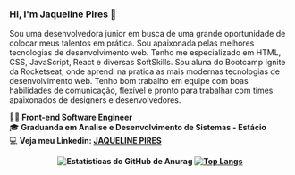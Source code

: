 ### Hi, I'm Jaqueline Pires 👋

Sou uma desenvolvedora junior em busca de uma grande oportunidade de colocar meus talentos em prática. Sou apaixonada pelas melhores tecnologias de desenvolvimento web. Tenho me especializado em HTML, CSS, JavaScript, React e diversas SoftSkills. Sou aluna do Bootcamp Ignite da Rocketseat, onde aprendi na pratica as mais modernas tecnologias de desenvolvimento web. Tenho bom trabalho em equipe com boas habilidades de comunicação, flexível e pronto para trabalhar com times apaixonados de designers e desenvolvedores.

:woman_technologist: <strong>Front-end Software Engineer</strong><br>
:mortar_board: <strong>Graduanda em Analise e Desenvolvimento de Sistemas - Estácio</strong><br>
:computer: <strong>Veja meu Linkedin<strong>: [JAQUELINE PIRES](https://www.linkedin.com/in/jaqueline-pires-965206203/)

<div align="center" >

![Estatísticas do GitHub de Anurag](https://github-readme-stats.vercel.app/api?username=jaquelinepires&show_icons=true&theme=radical&bg_color=30,0d0d0d,191919&title_color=fff&text_color=fff&icon_color=79ff97)
[![Top Langs](https://github-readme-stats.vercel.app/api/top-langs/?username=jaquelinepires&layout=compact&theme=radical&bg_color=30,0d0d0d,191919&title_color=fff&text_color=fff&icon_color=79ff97)]([https://github.com/anuraghazra/github-readme-stats](https://github.com/anuraghazra/github-readme-stats))
</div>
